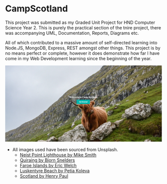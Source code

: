 # CampScotland

This project was submitted as my Graded Unit Project for HND Computer Science Year 2. This is purely the practical section of the tnire project, there was accompanying UML, Documentation, Reports, Diagrams etc.

All of which contributed to a massive amount of self-directed learning into Node.JS, MongoDB, Express, REST amongst other things. This project is by no means perfect or complete, however it does demonstrate how far I have come in my Web Development learning since the beginning of the year. 

![Landing Page](Landing.png)

* All images used have been sourced from Unsplash.
  * [Neist Point Lighthouse by Mike Smith](https://unsplash.com/photos/0FijUNA1GiY)
  * [Quiraing by Bjorn Snelders](https://unsplash.com/photos/Cd3Ek7rNXSk)
  * [Faroe Islands by Eric Welch](https://unsplash.com/photos/XucH5JNRFig)
  * [Luskentyre Beach by Petia Koleva](https://unsplash.com/photos/7SFTCEqrrYg)
  * [Scotland by Henry Paul](https://unsplash.com/photos/aTA_Y5KmAx4)
